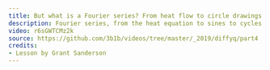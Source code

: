 ```yaml
---
title: But what is a Fourier series? From heat flow to circle drawings | DE4
description: Fourier series, from the heat equation to sines to cycles.
video: r6sGWTCMz2k
source: https://github.com/3b1b/videos/tree/master/_2019/diffyq/part4
credits:
- Lesson by Grant Sanderson
---
```

